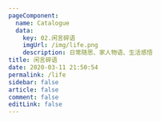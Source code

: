 ```yaml
---
pageComponent: 
  name: Catalogue
  data: 
    key: 02.闲言碎语
    imgUrl: /img/life.png
    description: 日常随思、家人物语、生活感悟
title: 闲言碎语
date: 2020-03-11 21:50:54
permalink: /life
sidebar: false
article: false
comment: false
editLink: false
---
```

